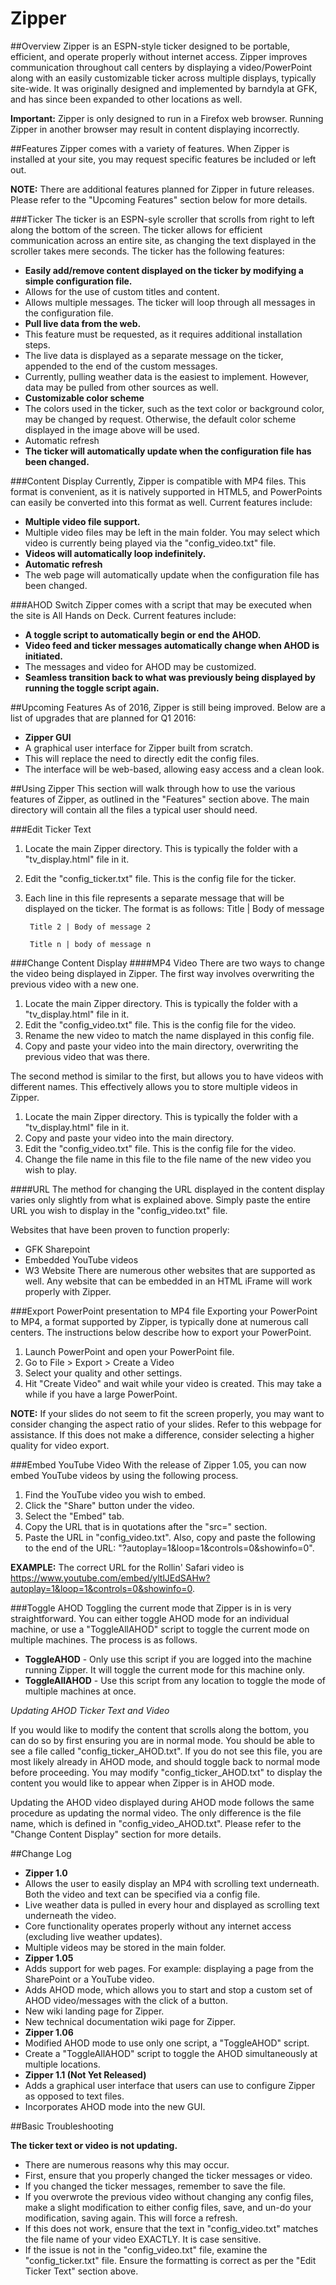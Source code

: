# Zipper
##Overview
Zipper is an ESPN-style ticker designed to be portable, efficient, and operate properly without internet access. Zipper improves communication throughout call centers by displaying a video/PowerPoint along with an easily customizable ticker across multiple displays, typically site-wide. It was originally designed and implemented by barndyla at GFK, and has since been expanded to other locations as well. 

**Important:** Zipper is only designed to run in a Firefox web browser. Running Zipper in another browser may result in content displaying incorrectly.

##Features
Zipper comes with a variety of features. When Zipper is installed at your site, you may request specific features be included or left out. 

**NOTE:** There are additional features planned for Zipper in future releases. Please refer to the "Upcoming Features" section below for more details.

###Ticker
The ticker is an ESPN-syle scroller that scrolls from right to left along the bottom of the screen. The ticker allows for efficient communication across an entire site, as changing the text displayed in the scroller takes mere seconds. The ticker has the following features:

* **Easily add/remove content displayed on the ticker by modifying a simple configuration file.**
* Allows for the use of custom titles and content.
* Allows multiple messages. The ticker will loop through all messages in the configuration file.
* **Pull live data from the web.**
* This feature must be requested, as it requires additional installation steps.
* The live data is displayed as a separate message on the ticker, appended to the end of the custom messages.
* Currently, pulling weather data is the easiest to implement. However, data may be pulled from other sources as well.
* **Customizable color scheme**
* The colors used in the ticker, such as the text color or background color, may be changed by request. Otherwise, the default color scheme displayed in the image above will be used.
* Automatic refresh
* **The ticker will automatically update when the configuration file has been changed.**

###Content Display
Currently, Zipper is compatible with MP4 files. This format is convenient, as it is natively supported in HTML5, and PowerPoints can easily be converted into this format as well. Current features include:

* **Multiple video file support.**
* Multiple video files may be left in the main folder. You may select which video is currently being played via the "config_video.txt" file.
* **Videos will automatically loop indefinitely.**
* **Automatic refresh**
* The web page will automatically update when the configuration file has been changed.

###AHOD Switch
Zipper comes with a script that may be executed when the site is All Hands on Deck. Current features include:

* **A toggle script to automatically begin or end the AHOD.**
* **Video feed and ticker messages automatically change when AHOD is initiated.**
* The messages and video for AHOD may be customized.
* **Seamless transition back to what was previously being displayed by running the toggle script again.**

##Upcoming Features
As of 2016, Zipper is still being improved. Below are a list of upgrades that are planned for Q1 2016:

* **Zipper GUI**
* A graphical user interface for Zipper built from scratch.
* This will replace the need to directly edit the config files.
* The interface will be web-based, allowing easy access and a clean look.

##Using Zipper
This section will walk through how to use the various features of Zipper, as outlined in the "Features" section above. The main directory will contain all the files a typical user should need.

###Edit Ticker Text
1. Locate the main Zipper directory. This is typically the folder with a "tv_display.html" file in it.
2. Edit the "config_ticker.txt" file. This is the config file for the ticker.
3. Each line in this file represents a separate message that will be displayed on the ticker. The format is as follows:
        Title | Body of message

        Title 2 | Body of message 2

        Title n | body of message n


###Change Content Display
####MP4 Video
There are two ways to change the video being displayed in Zipper. The first way involves overwriting the previous video with a new one.

1. Locate the main Zipper directory. This is typically the folder with a "tv_display.html" file in it.
2. Edit the "config_video.txt" file. This is the config file for the video.
3. Rename the new video to match the name displayed in this config file.
4. Copy and paste your video into the main directory, overwriting the previous video that was there.

The second method is similar to the first, but allows you to have videos with different names. This effectively allows you to store multiple videos in Zipper.

1. Locate the main Zipper directory. This is typically the folder with a "tv_display.html" file in it.
2. Copy and paste your video into the main directory.
3. Edit the "config_video.txt" file. This is the config file for the video.
4. Change the file name in this file to the file name of the new video you wish to play.

####URL
The method for changing the URL displayed in the content display varies only slightly from what is explained above. Simply paste the entire URL you wish to display in the "config_video.txt" file.

Websites that have been proven to function properly:

* GFK Sharepoint
* Embedded YouTube videos
* W3 Website
There are numerous other websites that are supported as well. Any website that can be embedded in an HTML iFrame will work properly with Zipper.

###Export PowerPoint presentation to MP4 file
Exporting your PowerPoint to MP4, a format supported by Zipper, is typically done at numerous call centers. The instructions below describe how to export your PowerPoint.

1. Launch PowerPoint and open your PowerPoint file.
2. Go to File > Export > Create a Video
3. Select your quality and other settings.
4. Hit "Create Video" and wait while your video is created. This may take a while if you have a large PowerPoint.

**NOTE:** If your slides do not seem to fit the screen properly, you may want to consider changing the aspect ratio of your slides. Refer to this webpage for assistance. If this does not make a difference, consider selecting a higher quality for video export.

###Embed YouTube Video
With the release of Zipper 1.05, you can now embed YouTube videos by using the following process.

1. Find the YouTube video you wish to embed.
2. Click the "Share" button under the video.
3. Select the "Embed" tab.
4. Copy the URL that is in quotations after the "src=" section.
5. Paste the URL in "config_video.txt". Also, copy and paste the following to the end of the URL: "?autoplay=1&loop=1&controls=0&showinfo=0".

**EXAMPLE:** The correct URL for the Rollin' Safari video is https://www.youtube.com/embed/yltlJEdSAHw?autoplay=1&loop=1&controls=0&showinfo=0.

###Toggle AHOD
Toggling the current mode that Zipper is in is very straightforward. You can either toggle AHOD mode for an individual machine, or use a "ToggleAllAHOD" script to toggle the current mode on multiple machines. The process is as follows.

* **ToggleAHOD** - Only use this script if you are logged into the machine running Zipper. It will toggle the current mode for this machine only.
* **ToggleAllAHOD** - Use this script from any location to toggle the mode of multiple machines at once.

*Updating AHOD Ticker Text and Video*

If you would like to modify the content that scrolls along the bottom, you can do so by first ensuring you are in normal mode. You should be able to see a file called "config_ticker_AHOD.txt". If you do not see this file, you are most likely already in AHOD mode, and should toggle back to normal mode before proceeding. You may modify "config_ticker_AHOD.txt" to display the content you would like to appear when Zipper is in AHOD mode.

Updating the AHOD video displayed during AHOD mode follows the same procedure as updating the normal video. The only difference is the file name, which is defined in "config_video_AHOD.txt". Please refer to the "Change Content Display" section for more details.

##Change Log
* **Zipper 1.0**
* Allows the user to easily display an MP4 with scrolling text underneath. Both the video and text can be specified via a config file.
* Live weather data is pulled in every hour and displayed as scrolling text underneath the video.
* Core functionality operates properly without any internet access (excluding live weather updates).
* Multiple videos may be stored in the main folder.
* **Zipper 1.05**
* Adds support for web pages. For example: displaying a page from the SharePoint or a YouTube video.
* Adds AHOD mode, which allows you to start and stop a custom set of AHOD video/messages with the click of a button.
* New wiki landing page for Zipper.
* New technical documentation wiki page for Zipper.
* **Zipper 1.06**
* Modified AHOD mode to use only one script, a "ToggleAHOD" script.
* Create a "ToggleAllAHOD" script to toggle the AHOD simultaneously at multiple locations.
* **Zipper 1.1 (Not Yet Released)**
* Adds a graphical user interface that users can use to configure Zipper as opposed to text files.
* Incorporates AHOD mode into the new GUI.

##Basic Troubleshooting

**The ticker text or video is not updating.**

* There are numerous reasons why this may occur.
* First, ensure that you properly changed the ticker messages or video.
* If you changed the ticker messages, remember to save the file.
* If you overwrote the previous video without changing any config files, make a slight modification to either config files, save, and un-do your modification, saving again. This will force a refresh.
* If this does not work, ensure that the text in "config_video.txt" matches the file name of your video EXACTLY. It is case sensitive.
* If the issue is not in the "config_video.txt" file, examine the "config_ticker.txt" file. Ensure the formatting is correct as per the "Edit Ticker Text" section above. 
